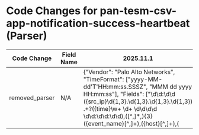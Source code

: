 # Code Changes for pan-tesm-csv-app-notification-success-heartbeat (Parser)

| Code Change | Field Name | 2025.11.1 | 2025.12.1 |
|-------------|------------|-----------|------------|
| removed_parser | N/A | {"Vendor": "Palo Alto Networks", "TimeFormat": ["yyyy-MM-dd'T'HH:mm:ss.SSSZ", "MMM dd yyyy HH:mm:ss"], "Fields": ["\d\d:\d\d ({src_ip}\d{1,3}\.\d{1,3}\.\d{1,3}\.\d{1,3}) .+?({time}\w+ \d+ \d\d\d\d \d\d:\d\d:\d\d),([^,]*,){3}({event_name}[^,]+),({host}[^,]+),(|({user}[\w\.\-\!\#\^\~]{1,40}\$?)),", "((?:1969-[^,]+?)|({time}\d\d\d\d-\d\d-\d\dT\d\d:\d\d:\d\d\.\d+[\+-]\d+:\d+))", ",Heartbeat,([^,]*,){7}({src_ip}((([0-9a-fA-F.]{0,4}):{1,2}){1,7}([0-9a-fA-F]){0,4})|(((25[0-5]|(2[0-4]|1\d|[0-9]|)\d)\.?\b){4}))(:({src_port}\d+))?"], "DupFields": ["host->dest_host"], "Name": "pan-tesm-csv-app-notification-success-heartbeat", "Product": "Traps Endpoint Security Manager", "ParserVersion": "v1.0.0", "Conditions": [",Traps", ",Heartbeat,"]} | N/A |